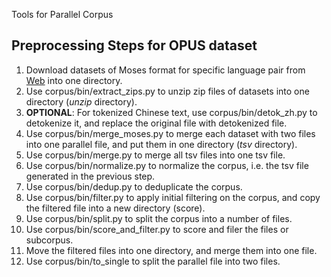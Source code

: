 Tools for Parallel Corpus

## Preprocessing Steps for OPUS dataset
1. Download datasets of Moses format for specific language pair from [Web](https://opus.nlpl.eu/) into one directory.
2. Use corpus/bin/extract_zips.py to unzip zip files of datasets into one directory (*unzip* directory).
3. **OPTIONAL**: For tokenized Chinese text, use corpus/bin/detok_zh.py to detokenize it, and replace the original file with detokenized file.
4. Use corpus/bin/merge_moses.py to merge each dataset with two files into one parallel file, and put them in one directory (*tsv* directory).
5. Use corpus/bin/merge.py to merge all tsv files into one tsv file.
6. Use corpus/bin/normalize.py to normalize the corpus, i.e. the tsv file generated in the previous step.
7. Use corpus/bin/dedup.py to deduplicate the corpus.
8. Use corpus/bin/filter.py to apply initial filtering on the corpus, and copy the filtered file into a new directory (score).
9. Use corpus/bin/split.py to split the corpus into a number of files.
10. Use corpus/bin/score_and_filter.py to score and filer the files or subcorpus.
11. Move the filtered files into one directory, and merge them into one file.
12. Use corpus/bin/to_single to split the parallel file into two files.